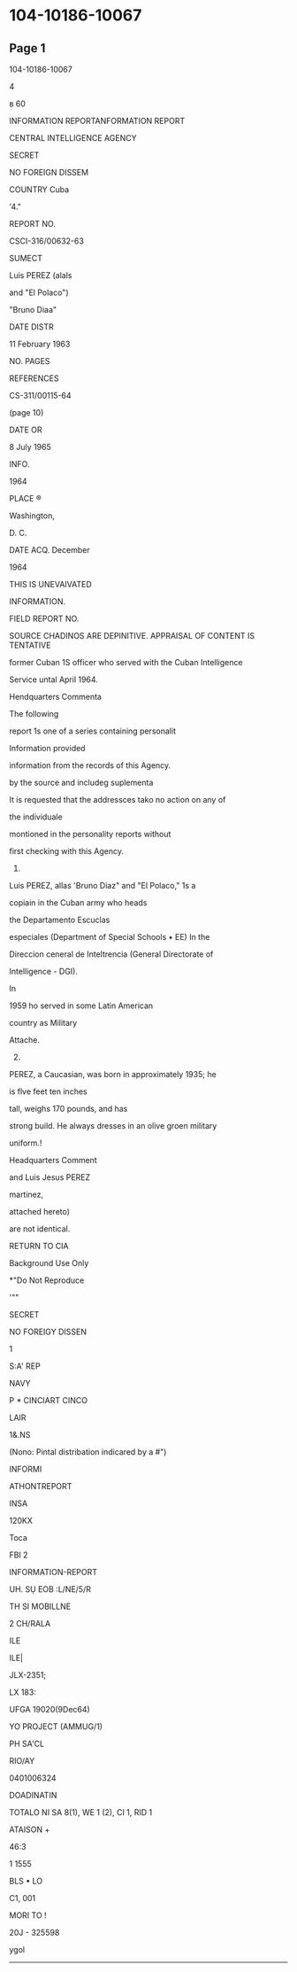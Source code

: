 # 104-10186-10067

## Page 1

104-10186-10067

4

в 60

INFORMATION REPORTANFORMATION REPORT

CENTRAL INTELLIGENCE AGENCY

SECRET

NO FOREIGN DISSEM

COUNTRY Cuba

'4."

REPORT NO.

CSCI-316/00632-63

SUMECT

Luis PEREZ (alals

and "El Polaco")

"Bruno Diaa"

DATE DISTR

11 February 1963

NO. PAGES

REFERENCES

CS-311/00115-64

(page 10)

DATE OR

8 July 1965

INFO.

1964

PLACE ®

Washington,

D. C.

DATE ACQ. December

1964

THIS IS UNEVAIVATED

INFORMATION.

FIELD REPORT NO.

SOURCE CHADINOS ARE DEPINITIVE. APPRAISAL OF CONTENT IS TENTATIVE

former Cuban 1S officer who served with the Cuban Intelligence

Service untal April 1964.

Hendquarters Commenta

The following

report 1s one of a series containing personalit

Information provided

information from the records of this Agency.

by the source and includeg suplementa

It is requested that the addressces tako no action on any of

the individuale

montioned in the personality reports without

first checking with this Agency.

1.

Luis PEREZ, allas 'Bruno Diaz" and "El Polaco," 1s a

copiain in the Cuban army who heads

the Departamento Escuclas

especiales (Department of Special Schools • EE) In the

Direccion ceneral de Inteltrencia (General Directorate of

Intelligence - DGI).

In

1959 ho served in some Latin American

country as Military

Attache.

2.

PEREZ, a Caucasian, was born in approximately 1935; he

is flve feet ten inches

tall, weighs 170 pounds, and has

strong build. He always dresses in an olive groen military

uniform.!

Headquarters Comment

and Luis Jesus PEREZ

martinez,

attached hereto)

are not identical.

RETURN TO CIA

Background Use Only

*"Do Not Reproduce

'""

SECRET

NO FOREIGY DISSEN

1

S:A' REP

NAVY

P * CINCIART CINCO

LAIR

1&.NS

(Nono: Pintal distribation indicared by a #")

INFORMI

ATHONTREPORT

INSA

120KX

Toca

FBI 2

INFORMATION-REPORT

UH. SỤ EOB :L/NE/5/R

TH SI MOBILLNE

2 CH/RALA

ILE

ILE|

JLX-2351;

LX 183:

UFGA 19020(9Dec64)

YO PROJECT (AMMUG/1)

PH SA'CL

RIO/AY

0401006324

DOADINATIN

TOTALO NI SA 8(1), WE 1 (2), CI 1, RID 1

ATAISON +

46:3

1 1555

BLS • LO

C1, 001

MORI TO !

20J - 325598

ygol

---

